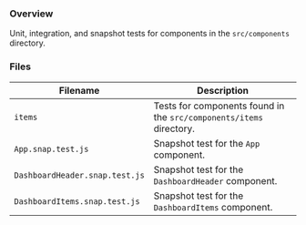 ### Overview

Unit, integration, and snapshot tests for components in the `src/components` directory.

### Files

| Filename                       | Description                                                                |
|--------------------------------|----------------------------------------------------------------------------|
| `items`                        | Tests for components found in the `src/components/items` directory.        |
| `App.snap.test.js`             | Snapshot test for the `App` component.                                     |
| `DashboardHeader.snap.test.js` | Snapshot test for the `DashboardHeader` component.                         |
| `DashboardItems.snap.test.js`  | Snapshot test for the `DashboardItems` component.                          |
